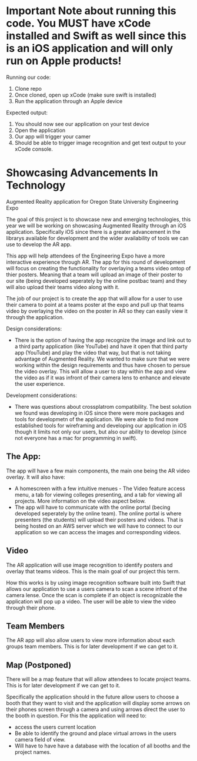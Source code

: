 # Important Note about running this code. You MUST have xCode installed and Swift as well since this is an iOS application and will only run on Apple products!

Running our code:
1. Clone repo
2. Once cloned, open up xCode (make sure swift is installed)
3. Run the application through an Apple device

Expected output:
1. You should now see our application on your test device
2. Open the application
3. Our app will trigger your camer
4. Should be able to trigger image recognition and get text output to your xCode console.

# Showcasing Advancements In Technology
Augmented Reality application for Oregon State University Engineering Expo


The goal of this project is to showcase new and emerging technologies, this year we will be working on showcasing Augmented Reality through an iOS application. Specifically iOS since there is a greater advancement in the librarys available for development and the wider availability of tools we can use to develop the AR app.

This app will help attendees of the Engineering Expo have a more interactive experience through AR. The app for this round of development will focus on creating the functionality for overlaying a teams video ontop of thier posters. Meaning that a team will upload an image of their poster to our site (being developed seperately by the online postbac team) and they will also upload their teams video along with it.

The job of our project is to create the app that will allow for a user to use their camera to point at a teams poster at the expo and pull up that teams video by overlaying the video on the poster in AR so they can easily view it through the application.

Design considerations:
  - There is the option of having the app recognize the image and link out to a third party application (like YouTube) and have it open that third party app (YouTube) and play the video that way, but that is not taking advantage of Augmented Reality. We wanted to make sure that we were working within the design requirements and thus have chosen to persue the video overlay. This will allow a user to stay within the app and view the video as if it was infront of their camera lens to enhance and elevate the user experience.

Development considerations:
  - There was questions about crossplatrom compatibility. The best solution we found was developing in iOS since there were more packages and tools for developmetn of the application. We were able to find more established tools for wireframing and developing our application in iOS though it limits not only our users, but also our ability to develop (since not everyone has a mac for programming in swift).

## The App:
The app will have a few main components, the main one being the AR video overlay. It will also have:
  - A homescreen with a few intuitive menues - The Video feature access menu, a tab for viewing colleges presenting, and a tab for viewing all projects. More information on the video aspect below.
  - The app will have to communicate with the online portal (becing developed seperately by the online team). The online portal is where presenters (the students) will upload their posters and videos. That is being hosted on an AWS server which we will have to connect to our application so we can access the images and corresponding videos.
  
## Video
The AR application will use image recognition to identify posters and overlay that teams videos. This is the main goal of our project this term.

How this works is by using image recognition software built into Swift that allows our application to use a users camera to scan a scene infront of the camera lense. Once the scan is complete if an object is recognizable the application will pop up a video. The user will be able to view the video through their phone.

## Team Members
The AR app will also allow users to view more information about each groups team members. This is for later development if we can get to it.

## Map (Postponed)
There will be a map feature that will allow attendees to locate project teams. This is for later development if we can get to it.

Specifically the application should in the future allow users to choose a booth that they want to visit and the application will display some arrows on their phones screen through a camera and using arrows direct the user to the booth in question. For this the application will need to:
  - access the users current location
  - Be able to identify the ground and place virtual arrows in the users camera field of view.
  - Will have to have have a database with the location of all booths and the project names.
